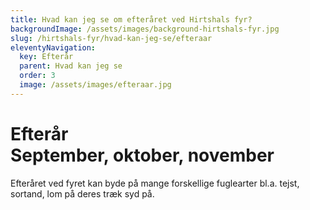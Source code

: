 ```yaml
---
title: Hvad kan jeg se om efteråret ved Hirtshals fyr?
backgroundImage: /assets/images/background-hirtshals-fyr.jpg
slug: /hirtshals-fyr/hvad-kan-jeg-se/efteraar
eleventyNavigation:
  key: Efterår
  parent: Hvad kan jeg se
  order: 3
  image: /assets/images/efteraar.jpg
---
```

<h1>Efterår<br />
September, oktober, november</h1>

Efteråret ved fyret kan byde på mange forskellige fuglearter bl.a. tejst, sortand, lom på deres træk syd på.
